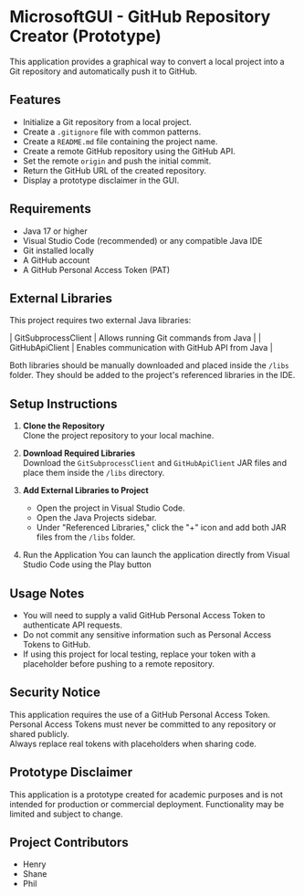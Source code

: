 # MicrosoftGUI - GitHub Repository Creator (Prototype)

This application provides a graphical way to convert a local project into a Git repository and automatically push it to GitHub.

## Features

- Initialize a Git repository from a local project.
- Create a `.gitignore` file with common patterns.
- Create a `README.md` file containing the project name.
- Create a remote GitHub repository using the GitHub API.
- Set the remote `origin` and push the initial commit.
- Return the GitHub URL of the created repository.
- Display a prototype disclaimer in the GUI.

## Requirements

- Java 17 or higher
- Visual Studio Code (recommended) or any compatible Java IDE
- Git installed locally
- A GitHub account
- A GitHub Personal Access Token (PAT)

## External Libraries

This project requires two external Java libraries:

| GitSubprocessClient | Allows running Git commands from Java |
| GitHubApiClient | Enables communication with GitHub API from Java |

Both libraries should be manually downloaded and placed inside the `/libs` folder. They should be added to the project's referenced libraries in the IDE.

## Setup Instructions

1. **Clone the Repository**  
   Clone the project repository to your local machine.

2. **Download Required Libraries**  
   Download the `GitSubprocessClient` and `GitHubApiClient` JAR files and place them inside the `/libs` directory.

3. **Add External Libraries to Project**  
   - Open the project in Visual Studio Code.
   - Open the Java Projects sidebar.
   - Under "Referenced Libraries," click the "+" icon and add both JAR files from the `/libs` folder.

4. Run the Application
You can launch the application directly from Visual Studio Code using the Play button

## Usage Notes

- You will need to supply a valid GitHub Personal Access Token to authenticate API requests.
- Do not commit any sensitive information such as Personal Access Tokens to GitHub.
- If using this project for local testing, replace your token with a placeholder before pushing to a remote repository.

## Security Notice

This application requires the use of a GitHub Personal Access Token.  
Personal Access Tokens must never be committed to any repository or shared publicly.  
Always replace real tokens with placeholders when sharing code.

## Prototype Disclaimer

This application is a prototype created for academic purposes and is not intended for production or commercial deployment. Functionality may be limited and subject to change.

## Project Contributors

- Henry
- Shane
- Phil
